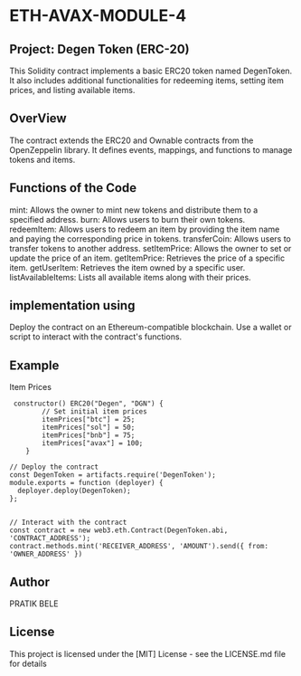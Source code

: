 # ETH-AVAX-MODULE-4
## Project: Degen Token (ERC-20) ##
This Solidity contract implements a basic ERC20 token named DegenToken. It also includes additional functionalities for redeeming items, setting item prices, and listing available items.

## OverView ##
The contract extends the ERC20 and Ownable contracts from the OpenZeppelin library.
It defines events, mappings, and functions to manage tokens and items.

## Functions of the Code ##
mint: Allows the owner to mint new tokens and distribute them to a specified address.
burn: Allows users to burn their own tokens.
redeemItem: Allows users to redeem an item by providing the item name and paying the corresponding price in tokens.
transferCoin: Allows users to transfer tokens to another address.
setItemPrice: Allows the owner to set or update the price of an item.
getItemPrice: Retrieves the price of a specific item.
getUserItem: Retrieves the item owned by a specific user.
listAvailableItems: Lists all available items along with their prices.

## implementation using ##
Deploy the contract on an Ethereum-compatible blockchain.
Use a wallet or script to interact with the contract's functions.

## Example ##
Item Prices 

```
 constructor() ERC20("Degen", "DGN") {
        // Set initial item prices
        itemPrices["btc"] = 25;
        itemPrices["sol"] = 50;
        itemPrices["bnb"] = 75;
        itemPrices["avax"] = 100;
    }
```
```
// Deploy the contract
const DegenToken = artifacts.require('DegenToken');
module.exports = function (deployer) {
  deployer.deploy(DegenToken);
};


// Interact with the contract
const contract = new web3.eth.Contract(DegenToken.abi, 'CONTRACT_ADDRESS');
contract.methods.mint('RECEIVER_ADDRESS', 'AMOUNT').send({ from: 'OWNER_ADDRESS' })
```
## Author ##
PRATIK BELE 

## License ##
This project is licensed under the [MIT] License - see the LICENSE.md file for details
